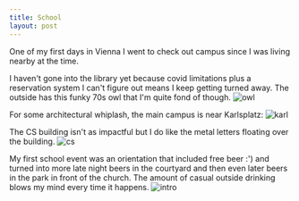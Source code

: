```yaml
---
title: School
layout: post
---
```

One of my first days in Vienna I went to check out campus since I was living nearby at the time.

I haven't gone into the library yet because covid limitations plus a reservation system I can't figure out means I keep getting turned away. The outside has this funky 70s owl that I'm quite fond of though. 
![owl]({{site.baseurl}}/assets/images/school/owl.jpg)

For some architectural whiplash, the main campus is near Karlsplatz:
![karl]({{site.baseurl}}/assets/images/school/karl.jpg)

The CS building isn't as impactful but I do like the metal letters floating over the building.
![cs]({{site.baseurl}}/assets/images/school/csbuilding.jpg)

My first school event was an orientation that included free beer :') and turned into more late night beers in the courtyard and then even later beers in the park in front of the church. The amount of casual outside drinking blows my mind every time it happens.
![intro]({{site.baseurl}}/assets/images/school/intro.jpg)
